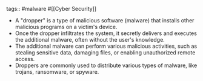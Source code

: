 tags:: #malware #[[Cyber Security]]

- A "dropper" is a type of malicious software (malware) that installs other malicious programs on a victim's device.
- Once the dropper infiltrates the system, it secretly delivers and executes the additional malware, often without the user's knowledge.
- The additional malware can perform various malicious activities, such as stealing sensitive data, damaging files, or enabling unauthorized remote access.
- Droppers are commonly used to distribute various types of malware, like trojans, ransomware, or spyware.